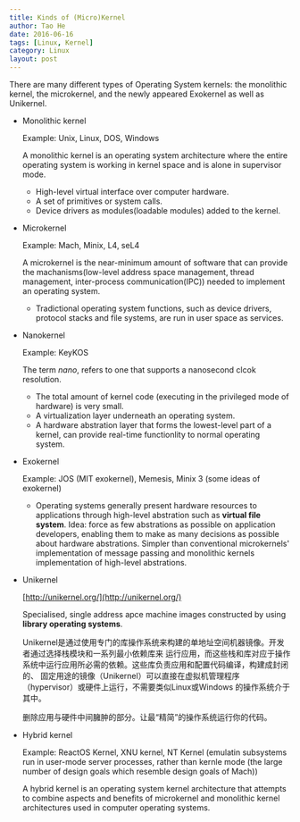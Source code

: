 ```yaml
---
title: Kinds of (Micro)Kernel
author: Tao He
date: 2016-06-16
tags: [Linux, Kernel]
category: Linux
layout: post
---
```


There are many different types of Operating System kernels: the monolithic kernel, the microkernel, and
the newly appeared Exokernel as well as Unikernel.

<!--more-->

+ Monolithic kernel

    Example: Unix, Linux, DOS, Windows

    A monolithic kernel is an operating system architecture where the entire operating system is working in
    kernel space and is alone in supervisor mode.

    - High-level virtual interface over computer hardware.
    - A set of primitives or system calls.
    - Device drivers as modules(loadable modules) added to the kernel.

+ Microkernel

    Example: Mach, Minix, L4, seL4

    A microkernel is the near-minimum amount of software that can provide the machanisms(low-level address
    space management, thread management, inter-process communication(IPC)) needed to implement an operating
    system.

    - Tradictional operating system functions, such as device drivers, protocol stacks and file systems, are
    run in user space as services.

+ Nanokernel

    Example: KeyKOS

    The term _nano_, refers to one that supports a nanosecond clcok resolution.

    - The total amount of kernel code (executing in the privileged mode of hardware) is very small.
    - A virtualization layer underneath an operating system.
    - A hardware abstration layer that forms the lowest-level part of a kernel, can provide real-time
    functionlity to normal operating system.

+ Exokernel

    Example: JOS (MIT exokernel), Memesis, Minix 3 (some ideas of exokernel)

    - Operating systems generally present hardware resources to applications through high-level abstration
    such as **virtual file system**. Idea: force as few abstrations as possible on application developers,
    enabling them to make as many decisions as possible about hardware abstrations. Simpler than conventional
    microkernels' implementation of message passing and monolithic kernels implementation of high-level
    abstrations.

+ Unikernel

    [http://unikernel.org/](http://unikernel.org/)

    Specialised, single address apce machine images constructed by using **library operating systems**.

    Unikernel是通过使用专门的库操作系统来构建的单地址空间机器镜像。开发者通过选择栈模块和一系列最小依赖库来
    运行应用，而这些栈和库对应于操作系统中运行应用所必需的依赖。这些库负责应用和配置代码编译，构建成封闭的、
    固定用途的镜像（Unikernel）可以直接在虚拟机管理程序（hypervisor）或硬件上运行，不需要类似Linux或Windows
    的操作系统介于其中。

    删除应用与硬件中间臃肿的部分。让最“精简”的操作系统运行你的代码。

+ Hybrid kernel

    Example: ReactOS Kernel, XNU kernel, NT Kernel (emulatin subsystems run in user-mode server processes,
    rather than kernle mode (the large number of design goals which resemble design goals of Mach))

    A hybrid kernel is an operating system kernel architecture that attempts to combine aspects and benefits
    of microkernel and monolithic kernel architectures used in computer operating systems.


